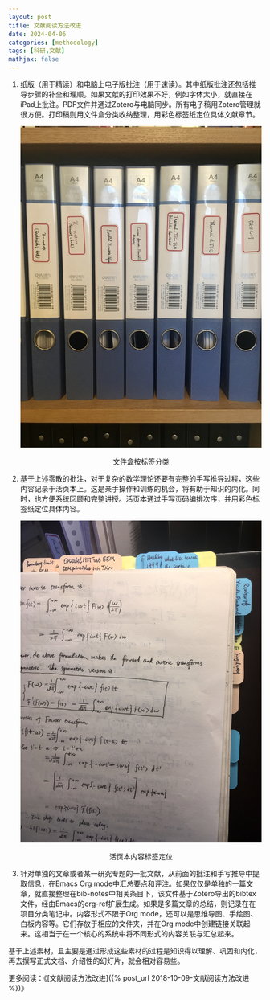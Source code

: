 ```yaml
---
layout: post
title: 文献阅读方法改进
date: 2024-04-06
categories: [methodology]
tags: [科研,文献]
mathjax: false
---
```


1.  纸版（用于精读）和电脑上电子版批注（用于速读）。其中纸版批注还包括推导步骤的补全和理顺。如果文献的打印效果不好，例如字体太小，就直接在iPad上批注。PDF文件并通过Zotero与电脑同步。所有电子稿用Zotero管理就很方便。打印稿则用文件盒分类收纳整理，用彩色标签纸定位具体文献章节。

    <p align="center"><img src="/figures/2024-04-06-labels-on-file-boxes.jpg" alt="文件盒按标签分类" /></p>
    <p align="center">文件盒按标签分类</p>

2.  基于上述零散的批注，对于复杂的数学理论还要有完整的手写推导过程，这些内容记录于活页本上。这是亲手操作和训练的机会，将有助于知识的内化。同时，也方便系统回顾和完整讲授。活页本通过手写页码编排次序，并用彩色标签纸定位具体内容。

    <p align="center"><img src="/figures/2024-04-06-labels-in-notebook.jpg" alt="活页本内容标签定位" /></p>
    <p align="center">活页本内容标签定位</p>

3.  针对单独的文章或者某一研究专题的一批文献，从前面的批注和手写推导中提取信息，在Emacs Org mode中汇总要点和评注。如果仅仅是单独的一篇文章，就直接整理在bib-notes中相关条目下，该文件基于Zotero导出的bibtex文件，经由Emacs的org-ref扩展生成。如果是多篇文章的总结，则记录在在项目分类笔记中。内容形式不限于Org mode，还可以是思维导图、手绘图、白板内容等。它们存放于相应的文件夹，并在Org mode中创建链接关联起来。这相当于在一个核心的系统中将不同形式的内容关联与汇总起来。

基于上述素材，且主要是通过形成这些素材的过程是知识得以理解、巩固和内化，再去撰写正式文档、介绍性的幻灯片，就会相对容易些。

更多阅读：《[文献阅读方法改进]({% post_url 2018-10-09-文献阅读方法改进 %})》
